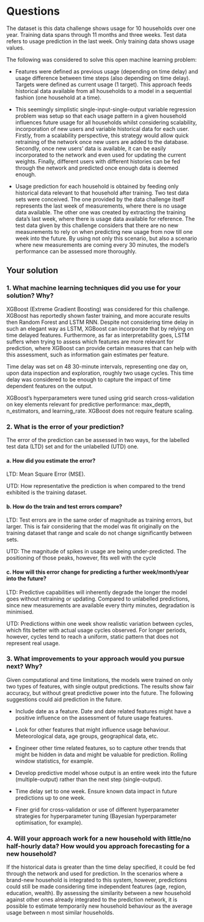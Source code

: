 # Questions
The dataset is this data challenge shows usage for 10 households over one year. Training data spans through 11 months and three weeks. Test data refers to usage prediction in the last week. Only training data shows usage values.

The following was considered to solve this open machine learning problem:

-	Features were defined as previous usage (depending on time delay) and usage difference between time steps (also depending on time delay). Targets were defined as current usage (1 target). This approach feeds historical data available from all households to a model in a sequential fashion (one household at a time). 

-	This seemingly simplistic single-input-single-output variable regression problem was setup so that each usage pattern in a given household influences future usage for all households whilst considering scalability, incorporation of new users and variable historical data for each user. Firstly, from a scalability perspective, this strategy would allow quick retraining of the network once new users are added to the database. Secondly, once new users’ data is available, it can be easily incorporated to the network and even used for updating the current weights. Finally, different users with different histories can be fed through the network and predicted once enough data is deemed enough. 

-	Usage prediction for each household is obtained by feeding only historical data relevant to that household after training. Two test data sets were conceived. The one provided by the data challenge itself represents the last week of measurements, where there is no usage data available. The other one was created by extracting the training data’s last week, where there is usage data available for reference. The test data given by this challenge considers that there are no new measurements to rely on when predicting new usage from now till one week into the future. By using not only this scenario, but also a scenario where new measurements are coming every 30 minutes, the model’s performance can be assessed more thoroughly.

## Your solution
### 1. What machine learning techniques did you use for your solution? Why?

XGBoost (Extreme Gradient Boosting) was considered for this challenge. XGBoost has reportedly shown faster training, and more accurate results then Random Forest and LSTM RNN. Despite not considering time delay in such an elegant way as LSTM, XGBoost can incorporate that by relying on time delayed features. Furthermore, as far as interpretability goes, LSTM suffers when trying to assess which features are more relevant for prediction, where XGBoost can provide certain measures that can help with this assessment, such as information gain estimates per feature.  

Time delay was set on 48 30-minute intervals, representing one day on, upon data inspection and exploration, roughly two usage cycles. This time delay was considered to be enough to capture the impact of time dependent features on the output.

XGBoost’s hyperparameters were tuned using grid search cross-validation on key elements relevant for predictive performance: max_depth, n_estimators, and learning_rate. XGBoost does not require feature scaling.

### 2. What is the error of your prediction?

The error of the prediction can be assessed in two ways, for the labelled test data (LTD) set and for the unlabelled (UTD) one.

   #### a. How did you estimate the error?
   
   LTD: Mean Square Error (MSE).
   
   UTD: How representative the prediction is when compared to the trend exhibited is the training dataset. 

   #### b. How do the train and test errors compare?
   
   LTD: Test errors are in the same order of magnitude as training errors, but larger. This is fair considering that the model was fit originally on the training dataset that range and scale do not change significantly between sets.

   UTD: The magnitude of spikes in usage are being under-predicted. The positioning of those peaks, however, fits well with the cycle 

   #### c. How will this error change for predicting a further week/month/year into the future?
   
   LTD: Predictive capabilities will inherently degrade the longer the model goes without retraining or updating. Compared to unlabelled predictions, since new measurements are available every thirty minutes, degradation is minimised. 

UTD: Predictions within one week show realistic variation between cycles, which fits better with actual usage cycles observed. For longer periods, however, cycles tend to reach a uniform, static pattern that does not represent real usage. 
   
### 3. What improvements to your approach would you pursue next? Why?

Given computational and time limitations, the models were trained on only two types of features, with single output predictions. The results show fair accuracy, but without great predictive power into the future. The following suggestions could aid prediction in the future.

-	Include date as a feature. Date and date related features might have a positive influence on the assessment of future usage features.

-	Look for other features that might influence usage behaviour. Meteorological data, age groups, geographical data, etc.

-	Engineer other time related features, so to capture other trends that might be hidden in data and might be valuable for prediction. Rolling window statistics, for example. 

-	Develop predictive model whose output is an entire week into the future (multiple-output) rather than the next step (single-output).

-	Time delay set to one week. Ensure known data impact in future predictions up to one week. 

-	Finer grid for cross-validation or use of different hyperparameter strategies for hyperparameter tuning (Bayesian hyperparameter optimisation, for example).

### 4. Will your approach work for a new household with little/no half-hourly data? How would you approach forecasting for a new household?

If the historical data is greater than the time delay specified, it could be fed through the network and used for prediction. In the scenarios where a brand-new household is integrated to this system, however, predictions could still be made considering time independent features (age, region, education, wealth). By assessing the similarity between a new household against other ones already integrated to the prediction network, it is possible to estimate temporarily new household behaviour as the average usage between n most similar households. 
